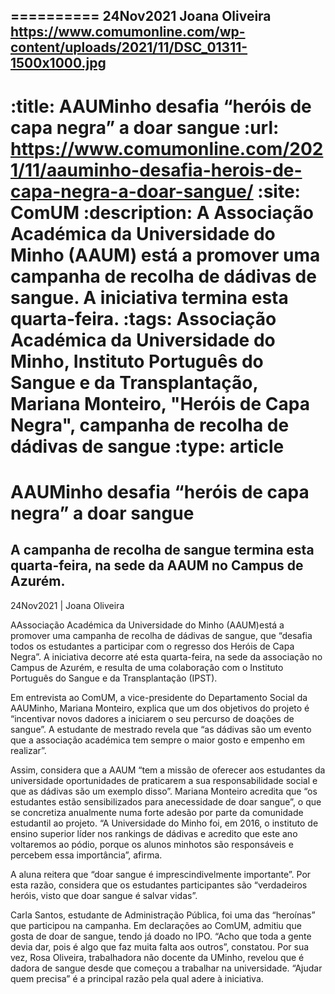 
==========
24Nov2021
Joana Oliveira
https://www.comumonline.com/wp-content/uploads/2021/11/DSC_01311-1500x1000.jpg
---
:title: AAUMinho desafia “heróis de capa negra” a doar sangue
:url: https://www.comumonline.com/2021/11/aauminho-desafia-herois-de-capa-negra-a-doar-sangue/
:site: ComUM
:description: A Associação Académica da Universidade do Minho (AAUM) está a promover uma campanha de recolha de dádivas de sangue. A iniciativa termina esta quarta-feira.
:tags: Associação Académica da Universidade do Minho, Instituto Português do Sangue e da Transplantação, Mariana Monteiro, "Heróis de Capa Negra", campanha de recolha de dádivas de sangue
:type: article
==========


# **AAUMinho desafia “heróis de capa negra” a doar sangue**

## A campanha de recolha de sangue termina esta quarta-feira, na sede da AAUM no Campus de Azurém.

24Nov2021 | Joana Oliveira

AAssociação Académica da Universidade do Minho (AAUM)está a promover uma campanha de recolha de dádivas de sangue, que “desafia todos os estudantes a participar com o regresso dos Heróis de Capa Negra”. A iniciativa decorre até esta quarta-feira, na sede da associação no Campus de Azurém, e resulta de uma colaboração com o Instituto Português do Sangue e da Transplantação (IPST).

Em entrevista ao ComUM, a vice-presidente do Departamento Social da AAUMinho, Mariana Monteiro, explica que um dos objetivos do projeto é “incentivar novos dadores a iniciarem o seu percurso de doações de sangue”. A estudante de mestrado revela que “as dádivas são um evento que a associação académica tem sempre o maior gosto e empenho em realizar”.

Assim, considera que a AAUM “tem a missão de oferecer aos estudantes da universidade oportunidades de praticarem a sua responsabilidade social e que as dádivas são um exemplo disso”. Mariana Monteiro acredita que “os estudantes estão sensibilizados para anecessidade de doar sangue”, o que se concretiza anualmente numa forte adesão por parte da comunidade estudantil ao projeto. “A Universidade do Minho foi, em 2016, o instituto de ensino superior líder nos rankings de dádivas e acredito que este ano voltaremos ao pódio, porque os alunos minhotos são responsáveis e percebem essa importância”, afirma.

A aluna reitera que “doar sangue é imprescindivelmente importante”. Por esta razão, considera que os estudantes participantes são “verdadeiros heróis, visto que doar sangue é salvar vidas”.

Carla Santos, estudante de Administração Pública, foi uma das “heroínas” que participou na campanha. Em declarações ao ComUM, admitiu que gosta de doar de sangue, tendo já doado no IPO. “Acho que toda a gente devia dar, pois é algo que faz muita falta aos outros”, constatou. Por sua vez, Rosa Oliveira, trabalhadora não docente da UMinho, revelou que é dadora de sangue desde que começou a trabalhar na universidade. “Ajudar quem precisa” é a principal razão pela qual adere à iniciativa.

